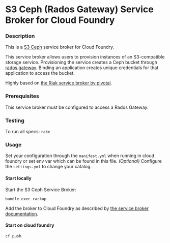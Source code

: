 # S3 Ceph (Rados Gateway) Service Broker for Cloud Foundry


### Description

This is a [S3 Ceph](http://docs.ceph.com/) service broker for Cloud Foundry.

This service broker allows users to provision instances of an S3-compatible storage service.
Provisioning the service creates a Ceph bucket through [rados gateway](http://docs.ceph.com/docs/master/radosgw/).
Binding an application creates unique credentials for that application to access the bucket.

Highly based on [the Riak service broker by pivotal](https://github.com/cloudfoundry/cf-riak-cs-broker).

### Prerequisites

This service broker must be configured to access a Rados Gateway.

### Testing

To run all specs: `rake`

### Usage

Set your configuration through the `manifest.yml` when running in cloud foundry or set env var which can be found in this file.
*(Optional)* Configure the `settings.yml` to change your catalog.


#### Start locally

Start the S3 Ceph Service Broker:


```
bundle exec rackup
```

Add the broker to Cloud Foundry as described by [the service broker documentation](http://docs.cloudfoundry.org/services/managing-service-brokers.html).

#### Start on cloud foundry

```
cf push
```
